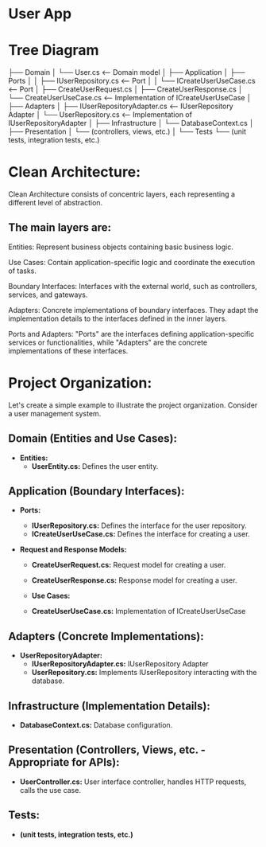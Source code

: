 # User App

# Tree Diagram

├── Domain
│   └── User.cs                    <-- Domain model
│
├── Application
│   ├── Ports
│   │   ├── IUserRepository.cs     <-- Port
│   │   └── ICreateUserUseCase.cs  <-- Port
│   ├── CreateUserRequest.cs
│   ├── CreateUserResponse.cs
│   └── CreateUserUseCase.cs        <-- Implementation of ICreateUserUseCase
│
├── Adapters
│   ├── IUserRepositoryAdapter.cs   <-- IUserRepository Adapter
│   └── UserRepository.cs           <-- Implementation of IUserRepositoryAdapter
│
├── Infrastructure
│   └── DatabaseContext.cs
│
├── Presentation
│   └── (controllers, views, etc.)
│
└── Tests
    └── (unit tests, integration tests, etc.)

# Clean Architecture:
Clean Architecture consists of concentric layers, each representing a different level of abstraction. 

## The main layers are:

Entities: Represent business objects containing basic business logic.

Use Cases: Contain application-specific logic and coordinate the execution of tasks.

Boundary Interfaces: Interfaces with the external world, such as controllers, services, and gateways.

Adapters: Concrete implementations of boundary interfaces. They adapt the implementation details to the interfaces defined in the inner layers.

Ports and Adapters:
"Ports" are the interfaces defining application-specific services or functionalities, while "Adapters" are the concrete implementations of these interfaces.

# Project Organization:

Let's create a simple example to illustrate the project organization. Consider a user management system.

## Domain (Entities and Use Cases):

- **Entities:**
  - **UserEntity.cs:** Defines the user entity.

## Application (Boundary Interfaces):

- **Ports:**
  - **IUserRepository.cs:** Defines the interface for the user repository.
  - **ICreateUserUseCase.cs:** Defines the interface for creating a user.

- **Request and Response Models:**
  - **CreateUserRequest.cs:** Request model for creating a user.
  - **CreateUserResponse.cs:** Response model for creating a user.

  - **Use Cases:**
  - **CreateUserUseCase.cs:** Implementation of ICreateUserUseCase

## Adapters (Concrete Implementations):

- **UserRepositoryAdapter:**
  - **IUserRepositoryAdapter.cs:** IUserRepository Adapter
  - **UserRepository.cs:** Implements IUserRepository interacting with the database.

## Infrastructure (Implementation Details):

- **DatabaseContext.cs:** Database configuration.

## Presentation (Controllers, Views, etc. - Appropriate for APIs):

- **UserController.cs:** User interface controller, handles HTTP requests, calls the use case.

## Tests:

- **(unit tests, integration tests, etc.)**
